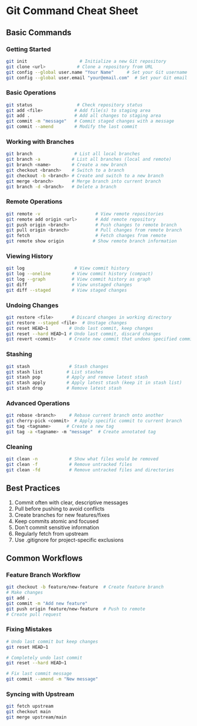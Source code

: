 # Git Command Cheat Sheet

## Basic Commands

### Getting Started
```bash
git init                    # Initialize a new Git repository
git clone <url>            # Clone a repository from URL
git config --global user.name "Your Name"     # Set your Git username
git config --global user.email "your@email.com"  # Set your Git email
```

### Basic Operations
```bash
git status                 # Check repository status
git add <file>            # Add file(s) to staging area
git add .                 # Add all changes to staging area
git commit -m "message"   # Commit staged changes with a message
git commit --amend        # Modify the last commit
```

### Working with Branches
```bash
git branch                # List all local branches
git branch -a            # List all branches (local and remote)
git branch <name>        # Create a new branch
git checkout <branch>    # Switch to a branch
git checkout -b <branch> # Create and switch to a new branch
git merge <branch>       # Merge branch into current branch
git branch -d <branch>   # Delete a branch
```

### Remote Operations
```bash
git remote -v                     # View remote repositories
git remote add origin <url>       # Add remote repository
git push origin <branch>          # Push changes to remote branch
git pull origin <branch>          # Pull changes from remote branch
git fetch                         # Fetch changes from remote
git remote show origin           # Show remote branch information
```

### Viewing History
```bash
git log                   # View commit history
git log --oneline        # View commit history (compact)
git log --graph          # View commit history as graph
git diff                 # View unstaged changes
git diff --staged        # View staged changes
```

### Undoing Changes
```bash
git restore <file>       # Discard changes in working directory
git restore --staged <file>  # Unstage changes
git reset HEAD~1        # Undo last commit, keep changes
git reset --hard HEAD~1 # Undo last commit, discard changes
git revert <commit>     # Create new commit that undoes specified commit
```

### Stashing
```bash
git stash               # Stash changes
git stash list         # List stashes
git stash pop          # Apply and remove latest stash
git stash apply        # Apply latest stash (keep it in stash list)
git stash drop         # Remove latest stash
```

### Advanced Operations
```bash
git rebase <branch>     # Rebase current branch onto another
git cherry-pick <commit>  # Apply specific commit to current branch
git tag <tagname>      # Create a new tag
git tag -a <tagname> -m "message"  # Create annotated tag
```

### Cleaning
```bash
git clean -n            # Show what files would be removed
git clean -f            # Remove untracked files
git clean -fd           # Remove untracked files and directories
```

## Best Practices

1. Commit often with clear, descriptive messages
2. Pull before pushing to avoid conflicts
3. Create branches for new features/fixes
4. Keep commits atomic and focused
5. Don't commit sensitive information
6. Regularly fetch from upstream
7. Use .gitignore for project-specific exclusions

## Common Workflows

### Feature Branch Workflow
```bash
git checkout -b feature/new-feature  # Create feature branch
# Make changes
git add .
git commit -m "Add new feature"
git push origin feature/new-feature  # Push to remote
# Create pull request
```

### Fixing Mistakes
```bash
# Undo last commit but keep changes
git reset HEAD~1

# Completely undo last commit
git reset --hard HEAD~1

# Fix last commit message
git commit --amend -m "New message"
```

### Syncing with Upstream
```bash
git fetch upstream
git checkout main
git merge upstream/main
``` 